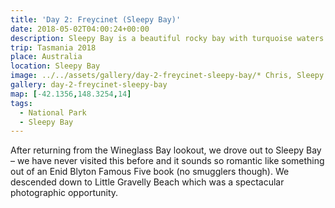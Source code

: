 ```yaml
---
title: 'Day 2: Freycinet (Sleepy Bay)'
date: 2018-05-02T04:00:24+00:00
description: Sleepy Bay is a beautiful rocky bay with turquoise waters and orange lichen-encrusted rocks.
trip: Tasmania 2018
place: Australia
location: Sleepy Bay
image: ../../assets/gallery/day-2-freycinet-sleepy-bay/* Chris, Sleepy Bay.jpeg
gallery: day-2-freycinet-sleepy-bay
map: [-42.1356,148.3254,14]
tags:
  - National Park
  - Sleepy Bay
---
```

After returning from the Wineglass Bay lookout, we drove out to Sleepy Bay &#8211; we have never visited this before and it sounds so romantic like something out of an Enid Blyton Famous Five book (no smugglers though). We descended down to Little Gravelly Beach which was a spectacular photographic opportunity.
